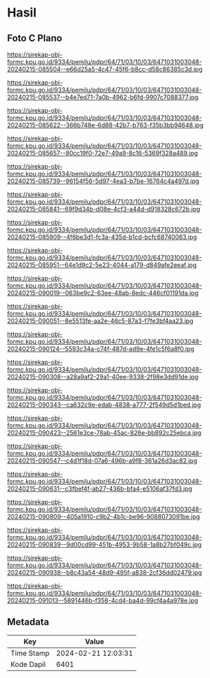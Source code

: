 # Hasil

## Foto C Plano

https://sirekap-obj-formc.kpu.go.id/9334/pemilu/pdpr/64/71/03/10/03/6471031003048-20240215-085504--e66d25a5-4c47-45f6-b8cc-d58c86385c3d.jpg

https://sirekap-obj-formc.kpu.go.id/9334/pemilu/pdpr/64/71/03/10/03/6471031003048-20240215-085537--b4e7ed71-7a0b-4962-b6fd-9907c7088377.jpg

https://sirekap-obj-formc.kpu.go.id/9334/pemilu/pdpr/64/71/03/10/03/6471031003048-20240215-085622--366b748e-6d88-42b7-b763-f35b3bb94648.jpg

https://sirekap-obj-formc.kpu.go.id/9334/pemilu/pdpr/64/71/03/10/03/6471031003048-20240215-085657--80cc19f0-72e7-49a9-8c16-5369f328a489.jpg

https://sirekap-obj-formc.kpu.go.id/9334/pemilu/pdpr/64/71/03/10/03/6471031003048-20240215-085739--96154f56-5d97-4ea3-b7be-16764c4a497d.jpg

https://sirekap-obj-formc.kpu.go.id/9334/pemilu/pdpr/64/71/03/10/03/6471031003048-20240215-085841--69f9d34b-d08e-4cf3-a44d-d918328c672b.jpg

https://sirekap-obj-formc.kpu.go.id/9334/pemilu/pdpr/64/71/03/10/03/6471031003048-20240215-085909--4f6be3d1-fc3a-435d-b1cd-bcfc68740063.jpg

https://sirekap-obj-formc.kpu.go.id/9334/pemilu/pdpr/64/71/03/10/03/6471031003048-20240215-085951--64e1d9c2-5e23-4044-a179-d849afe2eeaf.jpg

https://sirekap-obj-formc.kpu.go.id/9334/pemilu/pdpr/64/71/03/10/03/6471031003048-20240215-090019--063be9c2-63ee-48ab-8edc-446cf01191da.jpg

https://sirekap-obj-formc.kpu.go.id/9334/pemilu/pdpr/64/71/03/10/03/6471031003048-20240215-090051--8e5513fe-aa2e-46c5-87a3-f7fe3bf4aa23.jpg

https://sirekap-obj-formc.kpu.go.id/9334/pemilu/pdpr/64/71/03/10/03/6471031003048-20240215-090124--5593c34a-c74f-487d-ad9e-4fe1c5f6a8f0.jpg

https://sirekap-obj-formc.kpu.go.id/9334/pemilu/pdpr/64/71/03/10/03/6471031003048-20240215-090308--a28a9af2-29a1-40ee-9338-2f98e3dd91de.jpg

https://sirekap-obj-formc.kpu.go.id/9334/pemilu/pdpr/64/71/03/10/03/6471031003048-20240215-090343--ca632c9e-edab-4838-a777-2f549d5d1bed.jpg

https://sirekap-obj-formc.kpu.go.id/9334/pemilu/pdpr/64/71/03/10/03/6471031003048-20240215-090423--2561e3ce-78ab-45ac-826e-bb892c25ebca.jpg

https://sirekap-obj-formc.kpu.go.id/9334/pemilu/pdpr/64/71/03/10/03/6471031003048-20240215-090547--c4d1f18d-07a6-496b-a9f8-361a26d3ac82.jpg

https://sirekap-obj-formc.kpu.go.id/9334/pemilu/pdpr/64/71/03/10/03/6471031003048-20240215-090631--c3fbef4f-ab27-436b-bfa4-e5106af37fd3.jpg

https://sirekap-obj-formc.kpu.go.id/9334/pemilu/pdpr/64/71/03/10/03/6471031003048-20240215-090809--405a1910-c9b2-4b1c-be96-9088073091be.jpg

https://sirekap-obj-formc.kpu.go.id/9334/pemilu/pdpr/64/71/03/10/03/6471031003048-20240215-090839--9d00cd99-451b-4953-9b58-1a8b27bf049c.jpg

https://sirekap-obj-formc.kpu.go.id/9334/pemilu/pdpr/64/71/03/10/03/6471031003048-20240215-090938--b8c43a54-48d9-495f-a838-2cf36dd02479.jpg

https://sirekap-obj-formc.kpu.go.id/9334/pemilu/pdpr/64/71/03/10/03/6471031003048-20240215-091013--5891446b-f358-4cd4-ba4d-99cf4a4a978e.jpg


## Metadata

| Key        | Value               |
| ---------- | ------------------- |
| Time Stamp | 2024-02-21 12:03:31 |
| Kode Dapil | 6401                |



